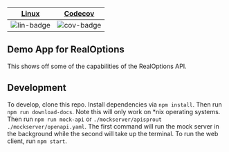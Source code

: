 | [Linux][lin-link] | [Codecov][cov-link] |
| :---------------: | :-----------------: |
| ![lin-badge]      | ![cov-badge]        |

[lin-badge]: https://travis-ci.com/realoptions/demo-api-app.svg?branch=master "Travis build status"
[lin-link]:  https://travis-ci.com/realoptions/demo-api-app "Travis build status"
[cov-badge]: https://codecov.io/gh/realoptions/demo-api-app/branch/master/graph/badge.svg
[cov-link]:  https://codecov.io/gh/realoptions/demo-api-app


## Demo App for RealOptions

This shows off some of the capabilities of the RealOptions API.  

## Development

To develop, clone this repo.  Install dependencies via `npm install`.  Then run `npm run download-docs`.  Note this will only work on *nix operating systems.  Then run `npm run mock-api` or `./mockserver/apisprout ./mockserver/openapi.yaml`.  The first command will run the mock server in the background while the second will take up the terminal.  To run the web client, run `npm start`.  